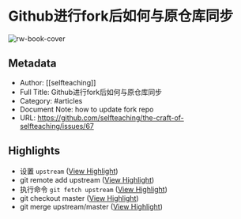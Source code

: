 # Github进行fork后如何与原仓库同步

![rw-book-cover](https://opengraph.githubassets.com/93a0249cc1eaef67a91cec5202c65406599b59d60a993caac5c827ddb8dbbfb9/selfteaching/the-craft-of-selfteaching/issues/67)

## Metadata
- Author: [[selfteaching]]
- Full Title: Github进行fork后如何与原仓库同步
- Category: #articles
- Document Note: how to update fork repo
- URL: https://github.com/selfteaching/the-craft-of-selfteaching/issues/67

## Highlights
- 设置 `upstream` ([View Highlight](https://read.readwise.io/read/01gwkck18wc3kcyaef3y1ed7ec))
- git remote add upstream ([View Highlight](https://read.readwise.io/read/01gwkck4sj1wcddph4q9981hvf))
- 执行命令 `git fetch upstream` ([View Highlight](https://read.readwise.io/read/01gwkckex16mswqmqvtwq2a22c))
- git checkout master ([View Highlight](https://read.readwise.io/read/01gwkcq80j3783z29hwhxt2hgv))
- git merge upstream/master ([View Highlight](https://read.readwise.io/read/01gwkcqdfqwna83wbdag5c8121))
